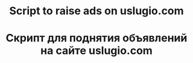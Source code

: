 <h1 align="center">Script to raise ads on uslugio.com</h1>
<h1 align="center">Скрипт для поднятия объявлений на сайте uslugio.com</h1>